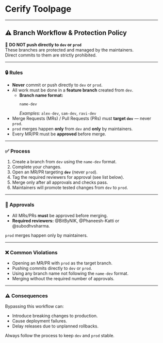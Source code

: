 # Cerify Toolpage

---

## ⚠️ Branch Workflow & Protection Policy

🚫 **DO NOT push directly to `dev` or `prod`**  
These branches are protected and managed by the maintainers.  
Direct commits to them are strictly prohibited.

---

### 🔒 Rules

- **Never** commit or push directly to `dev` or `prod`.
- All work must be done in a **feature branch** created from `dev`.
  - **Branch name format:**
    ```
    name-dev
    ```
    _Examples:_ `alex-dev`, `sam-dev`, `ravi-dev`
- Merge Requests (MRs) / Pull Requests (PRs) must **target `dev`** — never `prod`.
- `prod` merges happen **only** from `dev` and **only** by maintainers.
- Every MR/PR must be **approved** before merge.

---

### ✅ Process

1. Create a branch from `dev` using the `name-dev` format.
2. Complete your changes.
3. Open an MR/PR targeting **`dev`** (never `prod`).
4. Tag the required reviewers for approval (see list below).
5. Merge only after all approvals and checks pass.
6. Maintainers will promote tested changes from `dev` to `prod`.

---

### 👥 Approvals

- All MRs/PRs **must** be approved before merging.
- **Required reviewers:** @BitByNIK, @Phaneesh-Katti or @subodhvsharma.

`prod` merges happen only by maintainers.

---

### ❌ Common Violations

- Opening an MR/PR with `prod` as the target branch.
- Pushing commits directly to `dev` or `prod`.
- Using any branch name not following the `name-dev` format.
- Merging without the required number of approvals.

---

### ⚠️ Consequences

Bypassing this workflow can:

- Introduce breaking changes to production.
- Cause deployment failures.
- Delay releases due to unplanned rollbacks.

Always follow the process to keep `dev` and `prod` stable.
